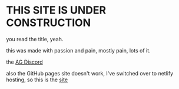 # THIS SITE IS UNDER CONSTRUCTION
you read the title, yeah.

this was made with passion and pain, mostly pain, lots of it.

the [AG Discord](https://discord.gg/Xxb4tDy3xA)

also the GitHub pages site doesn't work, I've switched over to netlify hosting, so this is the [site](https://sftware.netlify.app/)
